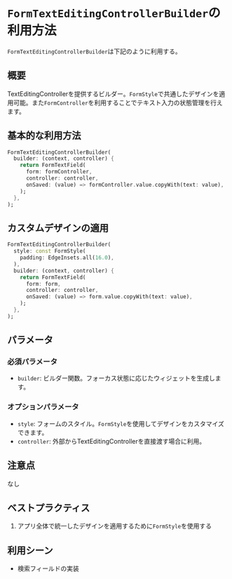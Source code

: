 # `FormTextEditingControllerBuilder`の利用方法

`FormTextEditingControllerBuilder`は下記のように利用する。

## 概要

TextEditingControllerを提供するビルダー。`FormStyle`で共通したデザインを適用可能。また`FormController`を利用することでテキスト入力の状態管理を行えます。

## 基本的な利用方法

```dart
FormTextEditingControllerBuilder(
  builder: (context, controller) {
    return FormTextField(
      form: formController,
      controller: controller,
      onSaved: (value) => formController.value.copyWith(text: value),
    );
  },
);
```

## カスタムデザインの適用

```dart
FormTextEditingControllerBuilder(
  style: const FormStyle(
    padding: EdgeInsets.all(16.0),
  ),
  builder: (context, controller) {
    return FormTextField(
      form: form,
      controller: controller,
      onSaved: (value) => form.value.copyWith(text: value),
    );
  },
);
```

## パラメータ

### 必須パラメータ
- `builder`: ビルダー関数。フォーカス状態に応じたウィジェットを生成します。

### オプションパラメータ
- `style`: フォームのスタイル。`FormStyle`を使用してデザインをカスタマイズできます。
- `controller`: 外部からTextEditingControllerを直接渡す場合に利用。

## 注意点
なし

## ベストプラクティス

1. アプリ全体で統一したデザインを適用するために`FormStyle`を使用する

## 利用シーン

- 検索フィールドの実装
